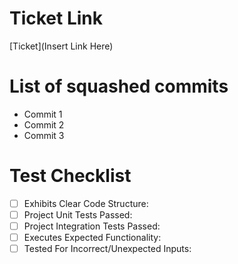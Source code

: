 # Ticket Link

[Ticket](Insert Link Here)

# List of squashed commits

- Commit 1
- Commit 2
- Commit 3

# Test Checklist

- [ ] Exhibits Clear Code Structure:
- [ ] Project Unit Tests Passed:
- [ ] Project Integration Tests Passed:
- [ ] Executes Expected Functionality:
- [ ] Tested For Incorrect/Unexpected Inputs:
